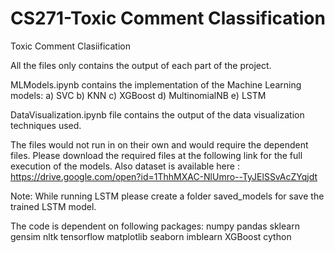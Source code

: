 # CS271-Toxic Comment Classification
Toxic Comment Clasiification 

All the files only contains the output of each part of the project.

MLModels.ipynb contains the implementation of the  Machine Learning models:
a) SVC
b) KNN
c) XGBoost
d) MultinomialNB
e) LSTM

DataVisualization.ipynb file contains the output of the data visualization techniques used.


The files would not run in on their own and would require the dependent files. Please download the required files at the following link for the full execution of the models. Also dataset is available here :
https://drive.google.com/open?id=1ThhMXAC-NlUmro--TyJElSSvAcZYqjdt

Note: While running LSTM please create a folder saved_models for save the trained LSTM model.

The code is dependent on following packages:
numpy
pandas
sklearn
gensim
nltk
tensorflow
matplotlib
seaborn
imblearn
XGBoost
cython

